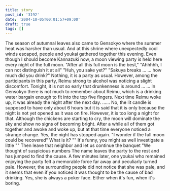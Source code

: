 ```yaml
---
title: story
post_id: '3192'
date: '2004-10-05T00:01:57+09:00'
draft: true
tags: []
---
```


The season of autumnal leaves also came to Gensokyo where the summer heat was harsher than usual. And at this shrine where unexpectedly cool winds escaped, people and youkai gathered together this evening. Even though I should become Kannazuki now, a moon viewing party is held here every night of the full moon. "After all this full moon is the best," "Ahhhhh, I can not distinguish it at all" "Huh, you sake yet?" "Sakuya breaks ... ... how much did you drink?" Nothing, it is a party as usual. However, among the participants in this party, Reimu strong to alcohol was noticing a slight discomfort. Tonight, it is not so early that drunkenness is around ... ... In Gensokyo there is not much to remember about Reimu, which is a drinking water bargain enough to fit into the top five fingers. Next time Reimu woke up, it was already the night after the next day. ...... No, the lit candle is supposed to have only about 6 hours but it is said that it is only because the night is not yet opened as it was on fire. However, it is too long a night for that. Although the chickens are starting to cry, the moon will dominate the sky and show no signs of becoming bright. After a while all of them got together and awoke and woke up, but at that time everyone noticed a strange change. Yes, the night has stopped again. "I wonder if the full moon could be recovered" What is it? "" It's funny, you might as well investigate a little "" Then leave that neighbor and let us continue the banquet "We thought of suspicious numbers The name leaves the party to the rest and has jumped to find the cause. A few minutes later, one youkai who remained enjoying the party felt a memorable force far away and peculiarly turned pale. However, the surrounding people did not notice that she was pale, and it seems that even if you noticed it was thought to be the cause of bad drinking. Yes, she is always a poker face. Either when it's fun, when it's boring.
